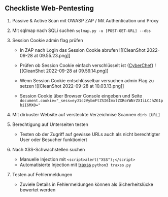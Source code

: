## Checkliste Web-Pentesting
1. Passive & Active Scan mit OWASP ZAP / Mit Authentication und Proxy

3. Mit sqlmap nach SQLi suchen
`sqlmap.py -u [POST-GET-URL] --dbs`

3. Session Cookie admin flag prüfen
	- In ZAP nach Login das Session Cookie abrufen
	![[CleanShot 2022-09-28 at 09.55.23.png]]
	
	- Prüfen ob Session Cookie einfach verschlüsselt ist ([CyberChef](https://gchq.github.io/CyberChef/#recipe=Magic(3,false,false,'')))
	![[CleanShot 2022-09-28 at 09.59.14.png]]
	
	- Wenn Session Cookie entschlüsselbar versuchen admin Flag zu setzen
	![[CleanShot 2022-09-28 at 10.03.13.png]]
	
	- Session Cookie über Browser Console eingeben und Seite	`document.cookie="_sess=eyJ1c2VybmFtZSI6ImxlZXRoYWNrZXIiLCJhZG1pbiI6MX0="`

4. Mit dirbuster Website auf versteckte Verzeichnise Scannen 
	`dirb [URL]`

5. Berechtigung auf Unterseiten testen
	- Testen ob der Zugriff auf gewisse URLs auch als nicht berechtigter User oder Besucher funktioniert

6. Nach XSS-Schwachstellen suchen
	- Manuelle Injection mit `<script>alert("XSS");</script>`
	- Automatisierte Injection mit [traxss](https://www.geeksforgeeks.org/traxss-automated-xss-vulnerability-scanner/)
	`python3 traxss.py`

7. Testen auf Fehlermeldungen
	- Zuviele Details in Fehlermeldungen können als Sicherheitslücke bewertet werden